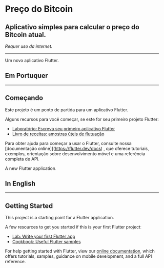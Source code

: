 # Preço do Bitcoin
## Aplicativo simples para calcular o preço do Bitcoin atual.  
*Requer uso da internet.*

---
Um novo aplicativo Flutter.
## Em Portuquer
---
## Começando
Este projeto é um ponto de partida para um aplicativo Flutter.

Alguns recursos para você começar, se este for seu primeiro projeto Flutter:

- [Laboratório: Escreva seu primeiro aplicativo Flutter](https://flutter.dev/docs/get-started/codelab)
- [Livro de receitas: amostras úteis de flutuação](https://flutter.dev/docs/cookbook)

Para obter ajuda para começar a usar o Flutter, consulte nossa [documentação online]](https://flutter.dev/docs) , que oferece tutoriais, exemplos, orientação sobre desenvolvimento móvel e uma referência completa de API.

A new Flutter application.

## In English
---
## Getting Started

This project is a starting point for a Flutter application.

A few resources to get you started if this is your first Flutter project:

- [Lab: Write your first Flutter app](https://flutter.dev/docs/get-started/codelab)
- [Cookbook: Useful Flutter samples](https://flutter.dev/docs/cookbook)

For help getting started with Flutter, view our
[online documentation](https://flutter.dev/docs), which offers tutorials,
samples, guidance on mobile development, and a full API reference.
